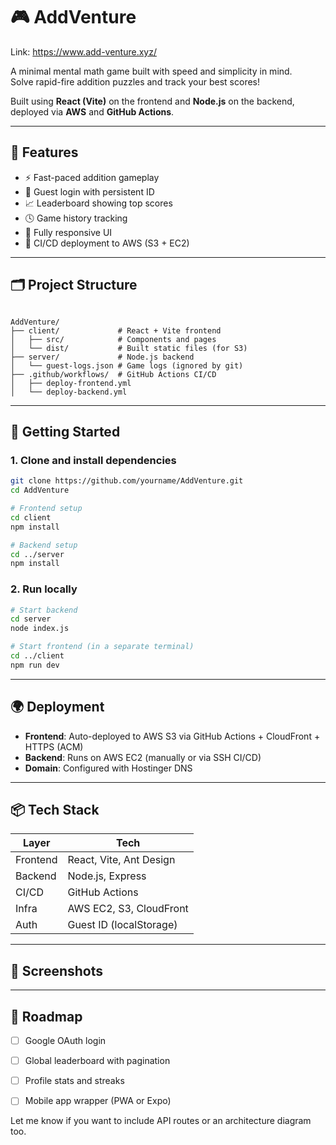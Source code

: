 # 🎮 AddVenture

Link: https://www.add-venture.xyz/

A minimal mental math game built with speed and simplicity in mind.  
Solve rapid-fire addition puzzles and track your best scores!

Built using **React (Vite)** on the frontend and **Node.js** on the backend, deployed via **AWS** and **GitHub Actions**.

---

## 🧠 Features

- ⚡ Fast-paced addition gameplay
- 👤 Guest login with persistent ID
- 📈 Leaderboard showing top scores
- 🕓 Game history tracking
- 📱 Fully responsive UI
- 🚀 CI/CD deployment to AWS (S3 + EC2)

---

## 🗂️ Project Structure

```

AddVenture/
├── client/             # React + Vite frontend
│   ├── src/            # Components and pages
│   └── dist/           # Built static files (for S3)
├── server/             # Node.js backend
│   └── guest-logs.json # Game logs (ignored by git)
├── .github/workflows/  # GitHub Actions CI/CD
│   ├── deploy-frontend.yml
│   └── deploy-backend.yml

````

---

## 🚀 Getting Started

### 1. Clone and install dependencies

```bash
git clone https://github.com/yourname/AddVenture.git
cd AddVenture

# Frontend setup
cd client
npm install

# Backend setup
cd ../server
npm install
````

### 2. Run locally

```bash
# Start backend
cd server
node index.js

# Start frontend (in a separate terminal)
cd ../client
npm run dev
```

---

## 🌍 Deployment

* **Frontend**: Auto-deployed to AWS S3 via GitHub Actions + CloudFront + HTTPS (ACM)
* **Backend**: Runs on AWS EC2 (manually or via SSH CI/CD)
* **Domain**: Configured with Hostinger DNS

---

## 📦 Tech Stack

| Layer    | Tech                    |
| -------- | ----------------------- |
| Frontend | React, Vite, Ant Design |
| Backend  | Node.js, Express        |
| CI/CD    | GitHub Actions          |
| Infra    | AWS EC2, S3, CloudFront |
| Auth     | Guest ID (localStorage) |

---

## 📸 Screenshots


---

## 📌 Roadmap

* [ ] Google OAuth login
* [ ] Global leaderboard with pagination
* [ ] Profile stats and streaks
* [ ] Mobile app wrapper (PWA or Expo)


Let me know if you want to include API routes or an architecture diagram too.
